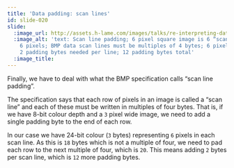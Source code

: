 ```yaml
---
title: 'Data padding: scan lines'
id: slide-020
slide:
  :image_url: http://assets.h-lame.com/images/talks/re-interpreting-data/slides/020.png
  :image_alt: 'text: Scan line padding; 6 pixel square image is 6 “scan lines” of
    6 pixels; BMP data scan lines must be multiples of 4 bytes; 6 pixels = 18 bytes;
    2 padding bytes needed per line; 12 padding bytes total'
  :image_title:
---
```

Finally, we have to deal with what the BMP specification calls “scan line padding”.

The specification says that each row of pixels in an image is called a “scan line” and each of these must be written in multiples of four bytes.  That is, if we have 8-bit colour depth and a `3` pixel wide image, we need to add a single padding byte to the end of each row.

In our case we have 24-bit colour (`3` bytes) representing `6` pixels in each scan line.  As this is `18` bytes which is not a multiple of four, we need to pad each row to the next multiple of four, which is `20`.  This means adding `2` bytes per scan line, which is `12` more padding bytes.
